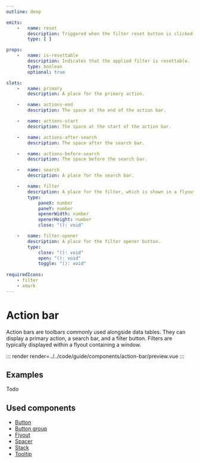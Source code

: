```yaml
---
outline: deep

emits:
    -   name: reset
        description: Triggered when the filter reset button is clicked. This is not available if a custom filter opener button is used.
        type: [ ]

props:
    -   name: is-resettable
        description: Indicates that the applied filter is resettable.
        type: boolean
        optional: true

slots:
    -   name: primary
        description: A place for the primary action.

    -   name: actions-end
        description: The space at the end of the action bar.

    -   name: actions-start
        description: The space at the start of the action bar.

    -   name: actions-after-search
        description: The space after the search bar.

    -   name: actions-before-search
        description: The space before the search bar.

    -   name: search
        description: A place for the search bar.

    -   name: filter
        description: A place for the filter, which is shown in a flyout.
        type:
            paneX: number
            paneY: number
            openerWidth: number
            openerHeight: number
            close: "(): void"

    -   name: filter-opener
        description: A place for the filter opener button.
        type:
            close: "(): void"
            open: "(): void"
            toggle: "(): void"
            
requiredIcons:
    - filter
    - xmark
---
```


# Action bar

Action bars are toolbars commonly used alongside data tables. They can display a primary action, a search bar, and a filter button. Filters are typically displayed within a flyout containing a window.

::: render
render=../../code/guide/components/action-bar/preview.vue
:::

<FrontmatterDocs/>

## Examples

Todo

## Used components

- [Button](./button)
- [Button group](./button-group)
- [Flyout](./flyout)
- [Spacer](./layout/spacer)
- [Stack](./layout/stack)
- [Tooltip](./tooltip)
